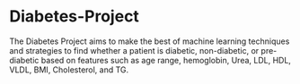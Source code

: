 # Diabetes-Project
The Diabetes Project aims to make the best of machine learning techniques and strategies to find whether a patient is diabetic, non-diabetic, or pre-diabetic based on features such as age range, hemoglobin, Urea, LDL, HDL, VLDL, BMI, Cholesterol, and TG. 
